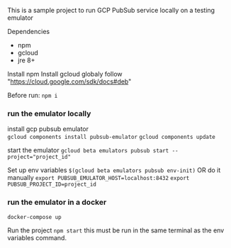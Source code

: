 This is a sample project to run GCP PubSub service locally on
a testing emulator

Dependencies
- npm
- gcloud
- jre 8+

Install npm
Install gcloud globaly follow "https://cloud.google.com/sdk/docs#deb"


Before run:
`npm i`

### run the emulator locally
install gcp pubsub emulator    
    `gcloud components install pubsub-emulator`
    `gcloud components update`

start the emulator
`gcloud beta emulators pubsub start --project="project_id"`

Set up env variables
`$(gcloud beta emulators pubsub env-init)` 
OR do it manually
`export PUBSUB_EMULATOR_HOST=localhost:8432`
`export PUBSUB_PROJECT_ID=project_id`

### run the emulator in a docker
`docker-compose up`


Run the project
`npm start` this must be run in the same terminal as the env variables command.